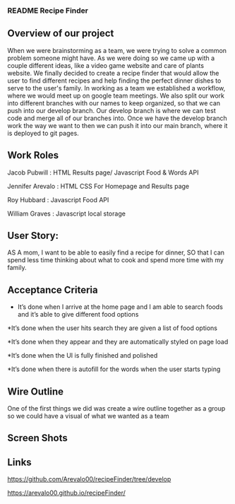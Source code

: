 ### README Recipe Finder 


## Overview of our project 


When we were brainstorming as a team, we were trying to solve a common problem someone might have. As we were doing so we came up with a couple different ideas, like a video game website and care of plants website. We finally decided to create a recipe finder that would allow the user to find different recipes and help finding the perfect dinner dishes to serve to the user's family. In working as a team we established a workflow, where we would meet up on google team meetings. We also split our work into different branches with our names to keep organized, so that we can push into our develop branch. Our develop branch is where we can test code and merge all of our branches into. Once we have the develop branch work the way we want to then we can push it into our main branch, where it is deployed to git pages. 

## Work Roles 

Jacob Pubwill : HTML Results page/ Javascript Food & Words API 

Jennifer Arevalo : HTML CSS For Homepage and Results page 

Roy Hubbard : Javascript Food API

William Graves : Javascript local storage


## User Story:

AS A mom, I want to be able to easily find a recipe for dinner, SO that I can spend less time thinking about what to cook and spend more time with my family.


## Acceptance Criteria

* It’s done when I arrive at the home page and I am able to search foods and it’s able to give different food options

*It’s done when the user hits search they are given a list of food options 

*It’s done when they appear and they are automatically styled on page load 

*It’s done when the UI is fully finished and polished 

*It’s done when there is autofill for the words when the user starts typing 


## Wire Outline 

One of the first things we did was create a wire outline together as a group so we could have a visual of what we wanted as a team 





## Screen Shots 



## Links 

https://github.com/Arevalo00/recipeFinder/tree/develop

https://arevalo00.github.io/recipeFinder/ 

